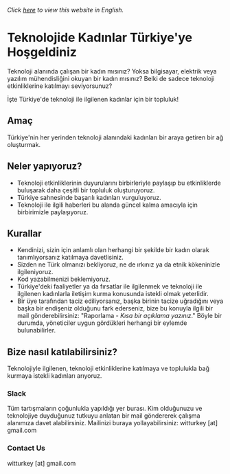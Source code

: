 _Click [here](https://witturkey.github.io) to view this website in English._

# Teknolojide Kadınlar Türkiye'ye Hoşgeldiniz

Teknoloji alanında çalışan bir kadın mısınız? Yoksa bilgisayar, elektrik veya yazılım mühendisliğini okuyan bir kadın mısınız? Belki de sadece teknoloji etkinliklerine katılmayı seviyorsunuz?

İşte Türkiye'de teknoloji ile ilgilenen kadınlar için bir topluluk!

## Amaç

Türkiye'nin her yerinden teknoloji alanındaki kadınları bir araya getiren bir ağ oluşturmak.

## Neler yapıyoruz?
- Teknoloji etkinliklerinin duyurularını birbirleriyle paylaşıp bu etkinliklerde buluşarak daha çeşitli bir topluluk oluşturuyoruz.
- Türkiye sahnesinde başarılı kadınları vurguluyoruz.
- Teknoloji ile ilgili haberleri bu alanda güncel kalma amacıyla için birbirimizle paylaşıyoruz.

## Kurallar
- Kendinizi, sizin için anlamlı olan herhangi bir şekilde bir kadın olarak tanımlıyorsanız katılmaya davetlisiniz.
- Sizden ne Türk olmanızı bekliyoruz, ne de ırkınız ya da etnik kökeninizle ilgileniyoruz.
- Kod yazabilmenizi beklemiyoruz.
- Türkiye'deki faaliyetler ya da fırsatlar ile ilgilenmek ve teknoloji ile ilgilenen kadınlarla iletişim kurma konusunda istekli olmak yeterlidir.
- Bir üye tarafından taciz ediliyorsanız, başka birinin tacize uğradığını veya başka bir endişeniz olduğunu fark ederseniz, bize bu konuyla ilgili bir mail gönderebilirsiniz: "Raporlama - _Kısa bir açıklama yazınız_." 
Böyle bir durumda, yöneticiler uygun gördükleri herhangi bir eylemde bulunabilirler.

## Bize nasıl katılabilirsiniz?

Teknolojiyle ilgilenen, teknoloji etkinliklerine katılmaya ve toplulukla bağ kurmaya istekli kadınları arıyoruz.

### Slack
Tüm tartışmaların çoğunlukla yapıldığı yer burası. Kim olduğunuzu ve teknolojiye duyduğunuz tutkuyu anlatan bir mail göndererek çalışma alanımıza davet alabilirsiniz.
Mailinizi buraya yollayabilirsiniz: witturkey [at] gmail.com

<!---
### Linkedin
--->
<!---
### Facebook
--->

### Contact Us
witturkey [at] gmail.com
